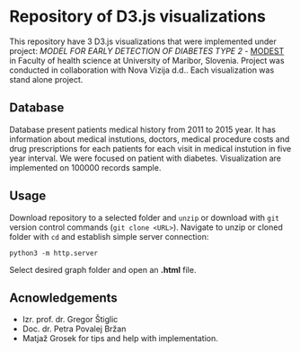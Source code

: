 # Repository of D3.js visualizations

This repository have 3 D3.js visualizations that were implemented under project: *MODEL FOR EARLY DETECTION OF DIABETES TYPE 2*  - [MODEST](http://www.ri.fzv.um.si/modest2/index.html) in Faculty of health science at University of Maribor, Slovenia. Project was conducted in collaboration 
with Nova Vizija d.d.. Each visualization was stand alone project. 

## Database

Database present patients medical history from 2011 to 2015 year. It has information about medical instutions, doctors, medical procedure costs and drug prescriptions for each patients for each visit in medical instution in five year interval. We were focused on patient with diabetes. Visualization are implemented on 100000 records sample.  

## Usage
Download repository to a selected folder and `unzip` or download with `git` version control commands (`git clone <URL>`). Navigate to unzip or cloned folder with `cd` and establish simple server connection:
```
python3 -m http.server 
```
Select desired graph folder and open an **.html** file.

## Acnowledgements
- Izr. prof. dr. Gregor Štiglic
- Doc. dr. Petra Povalej Bržan
- Matjaž Grosek for tips and help with implementation.